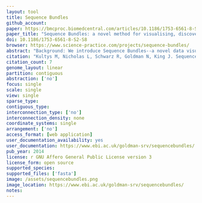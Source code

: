 ```yaml
---
layout: tool 
title: Sequence Bundles
github_account: 
paper: https://bmcproc.biomedcentral.com/articles/10.1186/1753-6561-8-S2-S8
paper_title: "Sequence Bundles: a novel method for visualising, discovering and exploring sequence motifs"
doi: 10.1186/1753-6561-8-S2-S8
browser: https://www.science-practice.com/projects/sequence-bundles/
abstract: "Background: We introduce Sequence Bundles--a novel data visualisation method for representing multiple sequence alignments (MSAs). We identify and address key limitations of the existing bioinformatics data visualisation methods (i.e. the Sequence Logo) by enabling Sequence Bundles to give salient visual expression to sequence motifs and other data features, which would otherwise remain hidden. Methods: For the development of Sequence Bundles we employed research-led information design methodologies. Sequences are encoded as uninterrupted, semi-opaque lines plotted on a 2-dimensional reconfigurable grid. Each line represents a single sequence. The thickness and opacity of the stack at each residue in each position indicates the level of conservation and the lines' curved paths expose patterns in correlation and functionality. Several MSAs can be visualised in a composite image. The Sequence Bundles method is designed to favour a tangible, continuous and intuitive display of information. Results: We have developed a software demonstration application for generating a Sequence Bundles visualisation of MSAs provided for the BioVis 2013 redesign contest. A subsequent exploration of the visualised line patterns allowed for the discovery of a number of interesting features in the dataset. Reported features include the extreme conservation of sequences displaying a specific residue and bifurcations of the consensus sequence., Conclusions: Sequence Bundles is a novel method for visualisation of MSAs and the discovery of sequence motifs. It can aid in generating new insight and hypothesis making. Sequence Bundles is well disposed for future implementation as an interactive visual analytics software, which can complement existing visualisation tools."
citation: "Kultys M, Nicholas L, Schwarz R, Goldman N, King J. Sequence Bundles: a novel method for visualising, discovering and exploring sequence motifs. BMC Proc. bmcproc.biomedcentral.com; 2014;8: S8."
citation_count: 7
genome_layout: linear
partition: contiguous
abstraction: ['no']
focus: single
scale: single
view: single
sparse_type: 
contiguous_type: 
interconnection_type: ['no']
interconnection_density: none
coordinate_systems: single
arrangement: ['no']
access_format: [web application]
user_documentation_availability: yes
user_documentation: https://www.ebi.ac.uk/goldman-srv/sequencebundles/
pub_year: 2014
license: r GNU Affero General Public License version 3
license_form: open source
supported_species: 
supported_files: ['fasta']
image: /assets/sequencebundles.png
image_location: https://www.ebi.ac.uk/goldman-srv/sequencebundles/
notes: 
---
```

